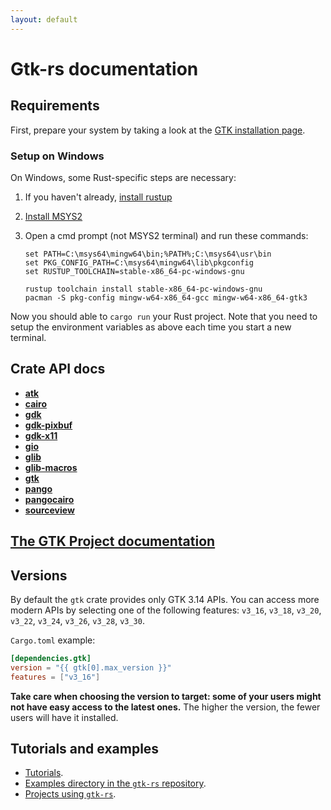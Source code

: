 ```yaml
---
layout: default
---
```

# Gtk-rs documentation

## Requirements

First, prepare your system by taking a look at the [GTK installation page](https://www.gtk.org/docs/installations/).

### Setup on Windows

On Windows, some Rust-specific steps are necessary:

1. If you haven't already, [install rustup](https://rustup.rs/)
2. [Install MSYS2](https://www.msys2.org/)
3. Open a cmd prompt (not MSYS2 terminal) and run these commands:

       set PATH=C:\msys64\mingw64\bin;%PATH%;C:\msys64\usr\bin
       set PKG_CONFIG_PATH=C:\msys64\mingw64\lib\pkgconfig
       set RUSTUP_TOOLCHAIN=stable-x86_64-pc-windows-gnu

       rustup toolchain install stable-x86_64-pc-windows-gnu
       pacman -S pkg-config mingw-w64-x86_64-gcc mingw-w64-x86_64-gtk3

Now you should able to `cargo run` your Rust project.
Note that you need to setup the environment variables as above each time you start a new terminal.

## Crate API docs

 - [**atk**](../docs/atk/)
 - [**cairo**](../docs/cairo/)
 - [**gdk**](../docs/gdk/)
 - [**gdk-pixbuf**](../docs/gdk_pixbuf/)
 - [**gdk-x11**](../docs/gdkx11/)
 - [**gio**](../docs/gio/)
 - [**glib**](../docs/glib/)
 - [**glib-macros**](../docs/glib_macros/)
 - [**gtk**](../docs/gtk/)
 - [**pango**](../docs/pango/)
 - [**pangocairo**](../docs/pangocairo/)
 - [**sourceview**](../docs/sourceview/)

## [The GTK Project documentation](https://www.gtk.org/docs/)

## Versions

By default the `gtk` crate provides only GTK 3.14 APIs. You can access more
modern APIs by selecting one of the following features: `v3_16`, `v3_18`, `v3_20`, `v3_22`, `v3_24`, `v3_26`, `v3_28`, `v3_30`.

`Cargo.toml` example:

~~~toml
[dependencies.gtk]
version = "{{ gtk[0].max_version }}"
features = ["v3_16"]
~~~

**Take care when choosing the version to target: some of your users might
not have easy access to the latest ones.** The higher the version, the fewer
users will have it installed.

## Tutorials and examples

 * [Tutorials](/docs-src/tutorial).
 * [Examples directory in the `gtk-rs` repository](https://github.com/gtk-rs/gtk-rs).
 * [Projects using `gtk-rs`](/#projects-using-gtk-rs).
